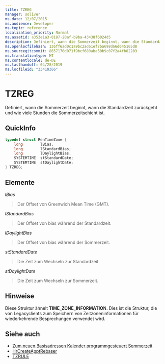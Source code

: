 ```yaml
---
title: TZREG
manager: soliver
ms.date: 12/07/2015
ms.audience: Developer
ms.topic: reference
localization_priority: Normal
ms.assetid: a353e1a3-0187-20af-b9ba-43438f6024d5
description: Definiert, wann die Sommerzeit beginnt, wann die Standardzeit zurückgeht und wie viele Stunden die Sommerzeitschicht ist.
ms.openlocfilehash: 136ff6ad0c1a9bc2ad61ef7ba698d66d645165d8
ms.sourcegitcommit: 8657170d071f9bcf680aba50b9c07f2a4fb82283
ms.translationtype: MT
ms.contentlocale: de-DE
ms.lasthandoff: 04/28/2019
ms.locfileid: "33419366"
---
```

# <a name="tzreg"></a>TZREG

Definiert, wann die Sommerzeit beginnt, wann die Standardzeit zurückgeht und wie viele Stunden die Sommerzeitschicht ist.
  
## <a name="quick-info"></a>QuickInfo

```cpp
typedef struct RenTimeZone { 
    long        lBias;  
    long        lStandardBias; 
    long        lDaylightBias; 
    SYSTEMTIME  stStandardDate; 
    SYSTEMTIME  stDaylightDate; 
} TZREG; 

```

## <a name="members"></a>Elemente

_lBias_
  
> Der Offset von Greenwich Mean Time (GMT).
    
_lStandardBias_
  
> Der Offset von bias während der Standardzeit.
    
_lDaylightBias_
  
> Der Offset von bias während der Sommerzeit.
    
_stStandardDate_
  
> Die Zeit zum Wechseln zur Standardzeit.
    
_stDaylightDate_
  
> Die Zeit zum Wechseln zur Sommerzeit.
    
## <a name="remarks"></a>Hinweise

Diese Struktur ähnelt **TIME_ZONE_INFORMATION**. Dies ist die Struktur, die von Legacyclients zum Speichern von Zeitzoneninformationen für wiederkehrende Besprechungen verwendet wird.
  
## <a name="see-also"></a>Siehe auch

- [Zum neuen Basisadressen Kalender programmgesteuert Sommerzeit](about-rebasing-calendars-programmatically-for-daylight-saving-time.md)  
- [HrCreateApptRebaser](hrcreateapptrebaser.md)  
- [TZRULE](tzrule.md)

